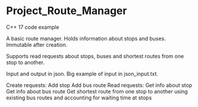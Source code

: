# Project_Route_Manager
C++ 17 code example

A basic route manager. 
Holds information about stops and buses. Immutable after creation.

Supports read requests about stops, buses and shortest routes from one stop to another.

Input and output in json. Big example of input in json_input.txt.

Create requests:
  Add stop
  Add bus route
Read requests:
  Get info about stop
  Get info about bus route
  Get shortest route from one stop to another using existing bus routes and accounting for waiting time at stops





